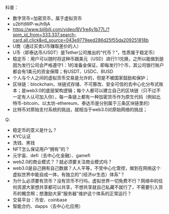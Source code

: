 科普：
- 数字货币=加密货币，属于虚拟货币
- u2bYdWP-wJh9jA
- https://www.bilibili.com/video/BV1re4y1b77L/?spm_id_from=333.337.search-card.all.click&vd_source=043e9779eed286d25f55da209251818b
- U商（通过买卖U币赚取差价的人）
- U币（即泰达币/USDT）是Tether公司推出的“代币？”，性质属于稳定币）
- 稳定币：用户可以随时将这种币跟美元（USD）进行1:1兑换，之所以能做到是因为发行公司会严格遵守1：1的准备金保证，即每发行1个币，其公司银行账户都会有1美元的资金保障；有USDT、USDC、BUSD
- 个人与个人之间的虚拟货币交易是允许的，但是不被国家鼓励和保护；
- 区块链：blockchain，块链式存储、不可篡改、安全可信的去中心化分布式账本；是web3.0的底层架构逻辑；每个人都可以建立自己的区块链（只不过不一定有人认可加入你），每一条链上都有一种加密货币作为原生代码（例如比特币-bitcoin、以太坊-ethereum、泰达币是分别属于三条区块链里的）
- 比特币对原始支付系统的挑战，就相当于web3.0对原始网络的挑战；


Q:
- 稳定币的意义是什么？
- KYC认证
- 洗钱、黑钱
- NFT怎么保证用户“拥有”的？
- 元宇宙、defi（去中心化金融）、gamefi
- web2.0的商业模式？？就必须要关注商业模式吗？
- web3.0是自己拥有自己数据？人人平等，不受中心化管控，做到在网络这个虚拟世界中能自成一体，有独立的“（经济or生态）体系”？
- 为什么必须要有货币？没有货币不行吗，虚拟世界一切免费不行？网络中的任何资源大家想共享都可以共享，不想共享就自己私藏不就行了，不需要引入货币的概念啊；想激励大家“服务器”维护这个体系的正常运行？
- 交易平台：币安、coinbase
- 智能合约、dapps（去中心化应用）